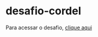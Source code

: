 # desafio-cordel
Para acessar o desafio, <a href='https://matheus-zordan.github.io/desafio-cordel/'>clique aqui</a>
